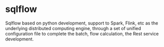# sqlflow
Sqlflow based on python development, support to Spark, Flink, etc as the underlying distributed computing engine, through a set of unified configuration file to complete the batch, flow calculation, the Rest service development.
